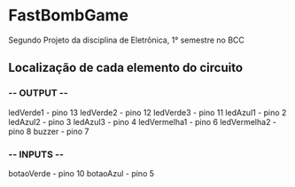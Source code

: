 # FastBombGame
Segundo Projeto da disciplina de Eletrônica, 1° semestre no BCC

## Localização de cada elemento do circuito 
### -- OUTPUT --
ledVerde1 - pino 13
ledVerde2 - pino 12
ledVerde3 - pino 11
ledAzul1 - pino 2
ledAzul2 - pino 3
ledAzul3 - pino 4
ledVermelha1 - pino 6
ledVermelha2 - pino 8
buzzer - pino 7

### -- INPUTS --
botaoVerde - pino 10
botaoAzul - pino 5

